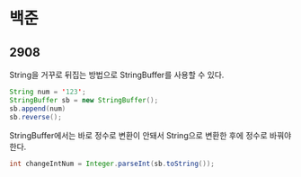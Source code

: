 # 백준

## 2908

String을 거꾸로 뒤집는 방법으로 StringBuffer를 사용할 수 있다.

```java
String num = '123';
StringBuffer sb = new StringBuffer();
sb.append(num)
sb.reverse();
```



StringBuffer에서는 바로 정수로 변환이 안돼서 String으로 변환한 후에 정수로 바꿔야 한다.

```java
int changeIntNum = Integer.parseInt(sb.toString());
```

